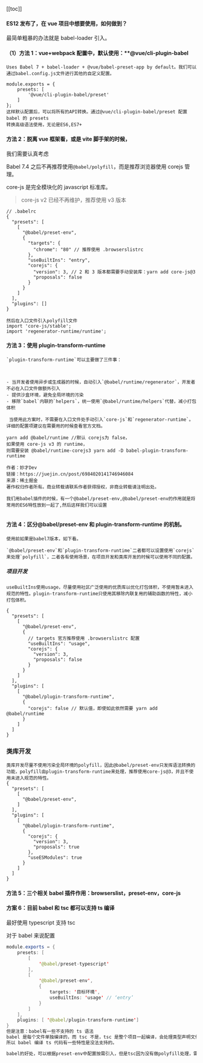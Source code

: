 [[toc]]

#### ES12 发布了，在 vue 项目中想要使用，如何做到？

最简单粗暴的办法就是 babel-loader 引入。

#### （1）方法 1：vue+webpack 配置中，默认使用：**@vue/cli-plugin-babel

```
Uses Babel 7 + babel-loader + @vue/babel-preset-app by default。我们可以通过babel.config.js文件进行其他的自定义配置。

module.exports = {
    presets: [
        '@vue/cli-plugin-babel/preset'
    ]
};
这样默认配置后，可以将所有的API转换。通过@vue/cli-plugin-babel/preset 配置babel 的 presets
转换高级语法使用，无论是ES6,ES7+
```

#### 方法 2：脱离 vue 框架看，或是 vite 脚手架的时候，

我们需要认真考虑

Babel 7.4 之后不再推荐使用`@babel/polyfill`，而是推荐浏览器使用 corejs 管理。

core-js 是完全模块化的 javascript 标准库。

> core-js v2 已经不再维护，推荐使用 v3 版本

```
// .babelrc
{
  "presets": [
    [
      "@babel/preset-env",
      {
        "targets": {
          "chrome": "80" // 推荐使用 .browserslistrc
        },
        "useBuiltIns": "entry",
        "corejs": {
          "version": 3, // 2 和 3 版本都需要手动安装库：yarn add core-js@3
          "proposals": false
        }
      }
    ]
  ],
  "plugins": []
}

然后在入口文件引入polyfill文件
import 'core-js/stable';
import 'regenerator-runtime/runtime';
```

#### 方法 3：使用 plugin-transform-runtime

```
`plugin-transform-runtime`可以主要做了三件事：



- 当开发者使用异步或生成器的时候，自动引入`@babel/runtime/regenerator`，开发者不必在入口文件做额外引入
- 提供沙盒环境，避免全局环境的污染
- 移除`babel`内联的`helpers`，统一使用`@babel/runtime/helpers`代替，减小打包体积

 当使用此方案时，不需要在入口文件处手动引入`core-js`和`regenerator-runtime`。详细的配置项建议在需要用的时候查看官方文档。

```

```
yarn add @babel/runtime //默认 corejs为 false，
如果使用 core-js v3 的 runtime，
则需要安装 @babel/runtime-corejs3 yarn add -D babel-plugin-transform-runtime

作者：妙才Dev
链接：https://juejin.cn/post/6984020141746946084
来源：稀土掘金
著作权归作者所有。商业转载请联系作者获得授权，非商业转载请注明出处。

我们用babel插件的时候，有一个@babel/preset-env,@babel/preset-env的作用就是将常用的ES6特性放到一起了,然后这样我们可以设置


```

#### 方法 4：区分@babel/preset-env 和 plugin-transform-runtime 的机制。

```
使用前如果是babel7版本，如下看。

`@babel/preset-env`和`plugin-transform-runtime`二者都可以设置使用`corejs`来处理`polyfill`，二者各有使用场景，在项目开发和类库开发的时候可以使用不同的配置。

```

##### 项目开发

```
useBuiltIns使用usage，尽量使用社区广泛使用的优质库以优化打包体积，不使用暂未进入规范的特性。plugin-transform-runtime只使用其移除内联复用的辅助函数的特性，减小打包体积。

{
  "presets": [
    [
      "@babel/preset-env",
      {
        // targets 官方推荐使用 .browserslistrc 配置
        "useBuiltIns": "usage",
        "corejs": {
          "version": 3,
          "proposals": false
        }
      }
    ]
  ],
  "plugins": [
    [
      "@babel/plugin-transform-runtime",
      {
        "corejs": false // 默认值，即使如此依然需要 yarn add @babel/runtime
      }
    ]
  ]
}
```

### 类库开发

```
类库开发尽量不使用污染全局环境的polyfill，因此@babel/preset-env只发挥语法转换的功能，polyfill由plugin-transform-runtime来处理，推荐使用core-js@3，并且不使用未进入规范的特性。
{
  "presets": [
    [
      "@babel/preset-env",
    ]
  ],
  "plugins": [
    [
      "@babel/plugin-transform-runtime",
      {
        "corejs": {
          "version": 3,
          "proposals": true
        },
        "useESModules": true
      }
    ]
  ]
}
```

#### 方法 5：三个相关 babel 插件作用：**browserslist，preset-env，core-js**

#### 方案 6：目前 babel 和 tsc 都可以支持 ts 编译

最好使用 typescript 支持 tsc

对于 babel 来说配置

```Java
module.exports = {
    presets: [
        [
            '@babel/preset-typescript'
        ],
        [
            '@babel/preset-env',
            {
                targets: '目标环境',
                useBuiltIns: 'usage' // ‘entry’
            }
        ]
    ],
    plugins: [ '@babel/plugin-transform-runtime']
}
但是注意：babel有一些不支持的 ts 语法
babel 是每个文件单独编译的，而 tsc 不是，tsc 是整个项目一起编译，会处理类型声明文件，会做跨文件的类型声明合并，比如 namespace 和 interface 就可以跨文件合并。
所以 babel 编译 ts 代码有一些特性是没法支持的。

babel的好处，可以根据preset-env中配置按需引入，但是tsc因为没有做polyfill处理，需要全量引入corejs.
```

